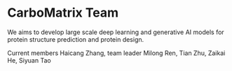 














# CarboMatrix Team
We aims to develop large scale deep learning and generative AI models for protein structure prediction and protein design.

Current members
Haicang Zhang, team leader
Milong Ren, Tian Zhu, Zaikai He, Siyuan Tao
